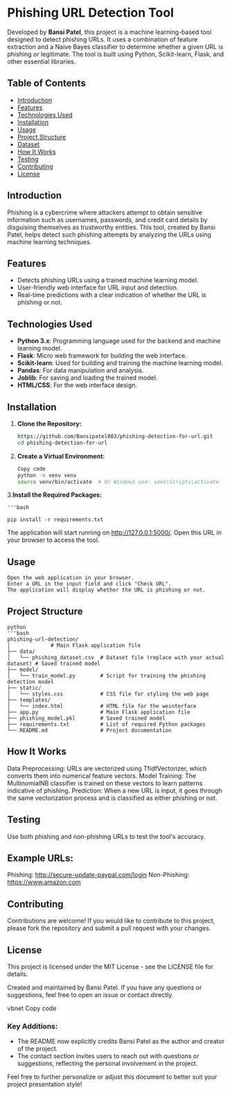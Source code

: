 # Phishing URL Detection Tool

Developed by **Bansi Patel**, this project is a machine learning-based tool designed to detect phishing URLs. It uses a combination of feature extraction and a Naive Bayes classifier to determine whether a given URL is phishing or legitimate. The tool is built using Python, Scikit-learn, Flask, and other essential libraries.

## **Table of Contents**
- [Introduction](#introduction)
- [Features](#features)
- [Technologies Used](#technologies-used)
- [Installation](#installation)
- [Usage](#usage)
- [Project Structure](#project-structure)
- [Dataset](#dataset)
- [How It Works](#how-it-works)
- [Testing](#testing)
- [Contributing](#contributing)
- [License](#license)

## **Introduction**
Phishing is a cybercrime where attackers attempt to obtain sensitive information such as usernames, passwords, and credit card details by disguising themselves as trustworthy entities. This tool, created by Bansi Patel, helps detect such phishing attempts by analyzing the URLs using machine learning techniques.

## **Features**
- Detects phishing URLs using a trained machine learning model.
- User-friendly web interface for URL input and detection.
- Real-time predictions with a clear indication of whether the URL is phishing or not.

## **Technologies Used**
- **Python 3.x**: Programming language used for the backend and machine learning model.
- **Flask**: Micro web framework for building the web interface.
- **Scikit-learn**: Used for building and training the machine learning model.
- **Pandas**: For data manipulation and analysis.
- **Joblib**: For saving and loading the trained model.
- **HTML/CSS**: For the web interface design.

## **Installation**

1. **Clone the Repository:**
   ```bash
   https://github.com/Bansipatel083/phishing-detection-for-url.git
   cd phishing-detection-for-url
2. **Create a Virtual Environment:**

    ```bash
    Copy code
    python -m venv venv
    source venv/bin/activate  # On Windows use: venv\Scripts\activate
3.**Install the Required Packages:**

    '''bash

    pip install -r requirements.txt



The application will start running on http://127.0.0.1:5000/. Open this URL in your browser to access the tool.
## Usage
    Open the web application in your browser.
    Enter a URL in the input field and click "Check URL".
    The application will display whether the URL is phishing or not.
## Project Structure
    python
    '''bash
    phishing-url-detection/
    │             # Main Flask application file
    ├── data/
    │   └── phishing_dataset.csv  # Dataset file (replace with your actual dataset) # Saved trained model 
    ├── model/
    │   └── train_model.py        # Script for training the phishing detection model 
    ├── static/
    │   └── styles.css            # CSS file for styling the web page
    ├── templates/
    │   └── index.html            # HTML file for the weinterface
    ├── app.py                    # Main Flask application file
    ├── phishing_model.pkl        # Saved trained model
    ├── requirements.txt          # List of required Python packages
    └── README.md                 # Project documentation


## How It Works
Data Preprocessing: URLs are vectorized using TfidfVectorizer, which converts them into numerical feature vectors.
Model Training: The MultinomialNB classifier is trained on these vectors to learn patterns indicative of phishing.
Prediction: When a new URL is input, it goes through the same vectorization process and is classified as either phishing or not.
## Testing
Use both phishing and non-phishing URLs to test the tool's accuracy.
## Example URLs:
Phishing: http://secure-update-paypal.com/login
Non-Phishing: https://www.amazon.com
## Contributing
Contributions are welcome! If you would like to contribute to this project, please fork the repository and submit a pull request with your changes.

## License
This project is licensed under the MIT License - see the LICENSE file for details.

Created and maintained by Bansi Patel. If you have any questions or suggestions, feel free to open an issue or contact directly.

vbnet
Copy code

### **Key Additions:**
- The README now explicitly credits Bansi Patel as the author and creator of the project.
- The contact section invites users to reach out with questions or suggestions, reflecting the personal involvement in the project.

Feel free to further personalize or adjust this document to better suit your project presentation style!






